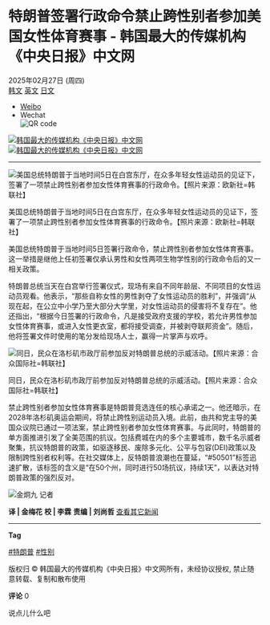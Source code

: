 # 特朗普签署行政命令禁止跨性别者参加美国女性体育赛事 - 韩国最大的传媒机构《中央日报》中文网

2025年02月27日 (周四)  
[韩文](https://www.joongang.co.kr/) [英文](https://koreajoongangdaily.joins.com/) [日文](https://japanese.joins.com/)

- [Weibo](https://www.weibo.com/zhongyangribao)
- Wechat  
  ![QR code](/image/qr-code.png)

[![韩国最大的传媒机构《中央日报》中文网](/image/logo/toplogo_20200319051833.png)](https://chinese.joins.com)  
[![韩国最大的传媒机构《中央日报》中文网](/image/logo/printlogo_20200317092345.png)](https://chinese.joins.com)

---

![美国总统特朗普于当地时间5日在白宫东厅，在众多年轻女性运动员的见证下，签署了一项禁止跨性别者参加女性体育赛事的行政命令。【照片来源：欧新社=韩联社】](/news/photo/202502/118515_102723_257.jpg)

美国总统特朗普于当地时间5日在白宫东厅，在众多年轻女性运动员的见证下，签署了一项禁止跨性别者参加女性体育赛事的行政命令。【照片来源：欧新社=韩联社】

美国总统特朗普于当地时间5日签署行政命令，禁止跨性别者参加女性体育赛事。这一举措是继他上任初签署仅承认男性和女性两项生物学性别的行政命令后的又一相关政策。

特朗普总统当天在白宫举行签署仪式，现场有来自不同年龄层、不同项目的女性运动员观看。他表示，“那些自称女性的男性剥夺了女性运动员的胜利”，并强调“从现在起，在公立中小学乃至大部分大学里，对女性运动员的侵害将不复存在”。他还指出，“根据今日签署的行政命令，凡是接受政府支援的学校，若允许男性参加女性体育赛事，或进入女性更衣室，都将接受调查，并被剥夺联邦资金”。随后，他将签署文件时使用的笔分发给现场人士，赢得一片掌声与欢呼。

![同日，民众在洛杉矶市政厅前参加反对特朗普总统的示威活动。【照片来源：合众国际社=韩联社】](/news/photo/202502/118515_102724_316.jpg)

同日，民众在洛杉矶市政厅前参加反对特朗普总统的示威活动。【照片来源：合众国际社=韩联社】

禁止跨性别者参加女性体育赛事是特朗普竞选连任的核心承诺之一。他还暗示，在2028年洛杉矶奥运会期间，将禁止跨性别运动员入境。此前，由共和党主导的美国众议院已通过一项法案，禁止跨性别者参加女性体育赛事。与此同时，特朗普的单方面推进引发了全美范围的抗议。包括费城在内的多个主要城市，数千名示威者聚集，抗议特朗普的政策，如驱逐移民、废除多元化、公平与包容(DEI)政策以及限制跨性别者权利等。在社交媒体上，反特朗普浪潮也在蔓延，“#50501”标签迅速扩散，该标签的含义是“在50个州，同时进行50场抗议，持续1天”，以表达对特朗普政策的强烈反对。

![金炯九 记者](/image/newsroom/default-user.png)

**译 | 金梅花** **校 | 李霖** **责编 | 刘尚哲** [查看其它新闻](/news/articleList.html?sc_area=I&sc_word=joins)

---

**Tag**

[#特朗普](/news/articleList.html?sc_area=A&sc_word=特朗普) [#性别](/news/articleList.html?sc_area=A&sc_word=性别)

版权归 © 韩国最大的传媒机构《中央日报》中文网所有，未经协议授权, 禁止随意转载、复制和散布使用

**评论** 0

说点儿什么吧